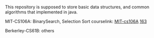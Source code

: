 This repository is supposed to store basic data structures, and common algorithms that implemented in java.

MIT-CS106A: BinarySearch, Selection Sort
courselink: [MIT-cs106A](http://web.stanford.edu/class/cs106a/)
[163](http://v.163.com/special/programming)

Berkerley-CS61B: others
